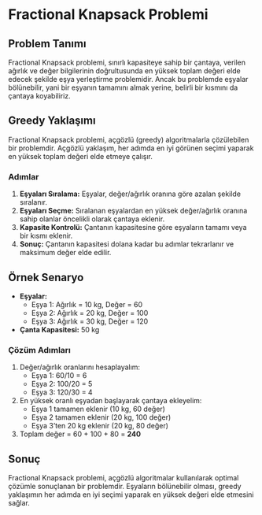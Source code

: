 # Fractional Knapsack Problemi

## Problem Tanımı

Fractional Knapsack problemi, sınırlı kapasiteye sahip bir çantaya, verilen ağırlık ve değer bilgilerinin doğrultusunda en yüksek toplam değeri elde edecek şekilde eşya yerleştirme problemidir. Ancak bu problemde eşyalar bölünebilir, yani bir eşyanın tamamını almak yerine, belirli bir kısmını da çantaya koyabiliriz.

## Greedy Yaklaşımı

Fractional Knapsack problemi, açgözlü (greedy) algoritmalarla çözülebilen bir problemdir. Açgözlü yaklaşım, her adımda en iyi görünen seçimi yaparak en yüksek toplam değeri elde etmeye çalışır.

### Adımlar

1. **Eşyaları Sıralama:** Eşyalar, değer/ağırlık oranına göre azalan şekilde sıralanır.
2. **Eşyaları Seçme:** Sıralanan eşyalardan en yüksek değer/ağırlık oranına sahip olanlar öncelikli olarak çantaya eklenir.
3. **Kapasite Kontrolü:** Çantanın kapasitesine göre eşyaların tamamı veya bir kısmı eklenir.
4. **Sonuç:** Çantanın kapasitesi dolana kadar bu adımlar tekrarlanır ve maksimum değer elde edilir.

## Örnek Senaryo

- **Eşyalar:**
  - Eşya 1: Ağırlık = 10 kg, Değer = 60
  - Eşya 2: Ağırlık = 20 kg, Değer = 100
  - Eşya 3: Ağırlık = 30 kg, Değer = 120
- **Çanta Kapasitesi:** 50 kg

### Çözüm Adımları

1. Değer/ağırlık oranlarını hesaplayalım:
   - Eşya 1: 60/10 = 6
   - Eşya 2: 100/20 = 5
   - Eşya 3: 120/30 = 4
2. En yüksek oranlı eşyadan başlayarak çantaya ekleyelim:
   - Eşya 1 tamamen eklenir (10 kg, 60 değer)
   - Eşya 2 tamamen eklenir (20 kg, 100 değer)
   - Eşya 3’ten 20 kg eklenir (20 kg, 80 değer)
3. Toplam değer = 60 + 100 + 80 = **240**

## Sonuç

Fractional Knapsack problemi, açgözlü algoritmalar kullanılarak optimal çözümle sonuçlanan bir problemdir. Eşyaların bölünebilir olması, greedy yaklaşımın her adımda en iyi seçimi yaparak en yüksek değeri elde etmesini sağlar.
